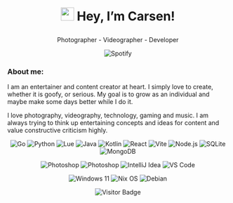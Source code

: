 # <p align=center><img src="https://media.tenor.com/SNL9_xhZl9oAAAAi/waving-hand-joypixels.gif" width="30px"> Hey, I’m Carsen!</p>
<p align=center>Photographer - Videographer - Developer</p>
<p align="center"><img alt="Spotify" src="https://spotify-github-profile.vercel.app/api/view.svg?uid=jakjqtckwdfsyu0atzhbvdbsd&cover_image=true&theme=natemoo-re&background_color=121212&interchange=false&bar_color=53b14f&bar_color_cover=true"></p>

### About me:
I am an entertainer and content creator at heart. I simply love to create, whether it is goofy, or serious. My goal is to grow as an individual and maybe make some days better while I do it.

I love photography, videography, technology, gaming and music. I am always trying to think up entertaining concepts and ideas for content and value constructive criticism highly.


<p align=center>
  <img alt="Go" src="https://img.shields.io/badge/-Go-000000?style=flat-square&logo=Go" />
  <img alt="Python" src="https://img.shields.io/badge/-Python-000000?style=flat-square&logo=Python" />
  <img alt="Lue" src="https://img.shields.io/badge/-Lua-000000?style=flat-square&logo=Lua" />
  <img alt="Java" src="https://img.shields.io/badge/-Java-000000?style=flat-square&logo=Oracle" />
  <img alt="Kotlin" src="https://img.shields.io/badge/-Kotlin-000000?style=flat-square&logo=Kotlin" />
  <img alt="React" src="https://img.shields.io/badge/-React-000000?style=flat-square&logo=React" />
  <img alt="Vite" src="https://img.shields.io/badge/-Vite-000000?style=flat-square&logo=Vite" />
  <img alt="Node.js" src="https://img.shields.io/badge/-Node.js-000000?style=flat-square&logo=Node.js" />
  <img alt="SQLite" src="https://img.shields.io/badge/-SQLite-000000?style=flat-square&logo=SQLite" />
  <img alt="MongoDB" src="https://img.shields.io/badge/-MongoDB-000000?style=flat-square&logo=MongoDB" />
</p>

<p align=center>
  <img alt="Photoshop" src="https://img.shields.io/badge/-Photoshop-000000?style=flat-square&logo=AdobePhotoshop" />
  <img alt="Photoshop" src="https://img.shields.io/badge/-Premiere Pro-000000?style=flat-square&logo=AdobePremierePro" />
  <img alt="IntelliJ Idea" src="https://img.shields.io/badge/-IntelliJ Idea-000000?style=flat-square&logo=IntelliJIdea" />
  <img alt="VS Code" src="https://img.shields.io/badge/-VS Code-000000?style=flat-square&logo=VisualStudioCode" />
</p>

<p align=center>
  <img alt="Windows 11" src="https://img.shields.io/badge/-Windows 11-000000?style=flat-square&logo=Windows11" />
  <img alt="Nix OS" src="https://img.shields.io/badge/-Nix OS-000000?style=flat-square&logo=NixOS" />
  <img alt="Debian" src="https://img.shields.io/badge/-Debian-000000?style=flat-square&logo=Debian" />
</p>

<p align=center><img alt="Visitor Badge" src="https://komarev.com/ghpvc/?username=imcarsen&color=000000" /></p>
